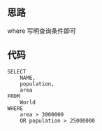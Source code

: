 ## 思路

where 写明查询条件即可

## 代码

```mysql
SELECT
	NAME,
	population,
	area 
FROM
	World 
WHERE
	area > 3000000 
	OR population > 25000000
```

